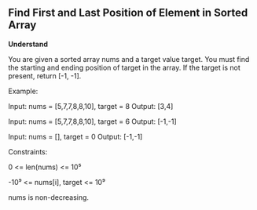 ## Find First and Last Position of Element in Sorted Array

**Understand**

You are given a sorted array nums and a target value target.
You must find the starting and ending position of target in the array.
If the target is not present, return [-1, -1].

Example:

Input: nums = [5,7,7,8,8,10], target = 8
Output: [3,4]

Input: nums = [5,7,7,8,8,10], target = 6
Output: [-1,-1]

Input: nums = [], target = 0
Output: [-1,-1]

Constraints:

0 <= len(nums) <= 10⁵

-10⁹ <= nums[i], target <= 10⁹

nums is non-decreasing.
